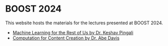 # BOOST 2024

This website hosts the materials for the lectures presented at BOOST 2024. 

* [Machine Learning for the Rest of Us by Dr. Keshav Pingali](https://sumust.github.io/mlfortherestofus/)
* [Computation for Content Creation by Dr. Abe Davis](https://sumust.github.io/computationforcontentcreation/) 
